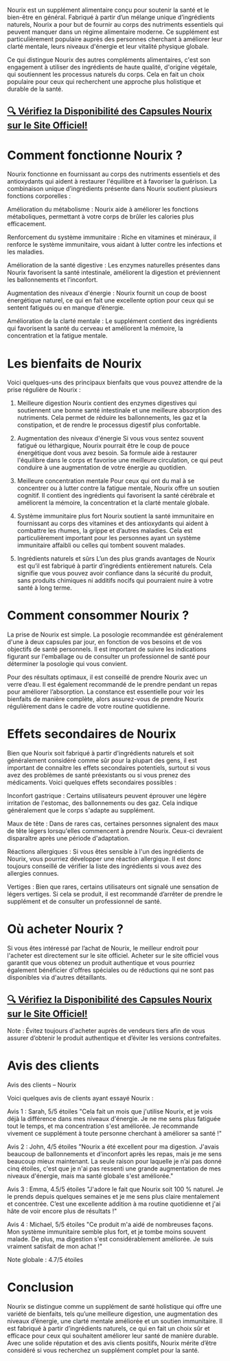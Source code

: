Nourix est un supplément alimentaire conçu pour soutenir la santé et le bien-être en général. Fabriqué à partir d’un mélange unique d’ingrédients naturels, Nourix a pour but de fournir au corps des nutriments essentiels qui peuvent manquer dans un régime alimentaire moderne. Ce supplément est particulièrement populaire auprès des personnes cherchant à améliorer leur clarté mentale, leurs niveaux d'énergie et leur vitalité physique globale.

Ce qui distingue Nourix des autres compléments alimentaires, c'est son engagement à utiliser des ingrédients de haute qualité, d'origine végétale, qui soutiennent les processus naturels du corps. Cela en fait un choix populaire pour ceux qui recherchent une approche plus holistique et durable de la santé.

## [🔍 Vérifiez la Disponibilité des Capsules Nourix sur le Site Officiel!](https://atozsupplement.com/nourix-capsules/)

# Comment fonctionne Nourix ?

Nourix fonctionne en fournissant au corps des nutriments essentiels et des antioxydants qui aident à restaurer l'équilibre et à favoriser la guérison. La combinaison unique d’ingrédients présente dans Nourix soutient plusieurs fonctions corporelles :

Amélioration du métabolisme : Nourix aide à améliorer les fonctions métaboliques, permettant à votre corps de brûler les calories plus efficacement.

Renforcement du système immunitaire : Riche en vitamines et minéraux, il renforce le système immunitaire, vous aidant à lutter contre les infections et les maladies.

Amélioration de la santé digestive : Les enzymes naturelles présentes dans Nourix favorisent la santé intestinale, améliorent la digestion et préviennent les ballonnements et l’inconfort.

Augmentation des niveaux d'énergie : Nourix fournit un coup de boost énergétique naturel, ce qui en fait une excellente option pour ceux qui se sentent fatigués ou en manque d’énergie.

Amélioration de la clarté mentale : Le supplément contient des ingrédients qui favorisent la santé du cerveau et améliorent la mémoire, la concentration et la fatigue mentale.

# Les bienfaits de Nourix

Voici quelques-uns des principaux bienfaits que vous pouvez attendre de la prise régulière de Nourix :

1. Meilleure digestion
Nourix contient des enzymes digestives qui soutiennent une bonne santé intestinale et une meilleure absorption des nutriments. Cela permet de réduire les ballonnements, les gaz et la constipation, et de rendre le processus digestif plus confortable.

2. Augmentation des niveaux d'énergie
Si vous vous sentez souvent fatigué ou léthargique, Nourix pourrait être le coup de pouce énergétique dont vous avez besoin. Sa formule aide à restaurer l'équilibre dans le corps et favorise une meilleure circulation, ce qui peut conduire à une augmentation de votre énergie au quotidien.

3. Meilleure concentration mentale
Pour ceux qui ont du mal à se concentrer ou à lutter contre la fatigue mentale, Nourix offre un soutien cognitif. Il contient des ingrédients qui favorisent la santé cérébrale et améliorent la mémoire, la concentration et la clarté mentale globale.

4. Système immunitaire plus fort
Nourix soutient la santé immunitaire en fournissant au corps des vitamines et des antioxydants qui aident à combattre les rhumes, la grippe et d’autres maladies. Cela est particulièrement important pour les personnes ayant un système immunitaire affaibli ou celles qui tombent souvent malades.

5. Ingrédients naturels et sûrs
L’un des plus grands avantages de Nourix est qu’il est fabriqué à partir d’ingrédients entièrement naturels. Cela signifie que vous pouvez avoir confiance dans la sécurité du produit, sans produits chimiques ni additifs nocifs qui pourraient nuire à votre santé à long terme.

# Comment consommer Nourix ?

La prise de Nourix est simple. La posologie recommandée est généralement d'une à deux capsules par jour, en fonction de vos besoins et de vos objectifs de santé personnels. Il est important de suivre les indications figurant sur l'emballage ou de consulter un professionnel de santé pour déterminer la posologie qui vous convient.

Pour des résultats optimaux, il est conseillé de prendre Nourix avec un verre d’eau. Il est également recommandé de le prendre pendant un repas pour améliorer l’absorption. La constance est essentielle pour voir les bienfaits de manière complète, alors assurez-vous de prendre Nourix régulièrement dans le cadre de votre routine quotidienne.

# Effets secondaires de Nourix

Bien que Nourix soit fabriqué à partir d'ingrédients naturels et soit généralement considéré comme sûr pour la plupart des gens, il est important de connaître les effets secondaires potentiels, surtout si vous avez des problèmes de santé préexistants ou si vous prenez des médicaments. Voici quelques effets secondaires possibles :

Inconfort gastrique : Certains utilisateurs peuvent éprouver une légère irritation de l'estomac, des ballonnements ou des gaz. Cela indique généralement que le corps s'adapte au supplément.

Maux de tête : Dans de rares cas, certaines personnes signalent des maux de tête légers lorsqu'elles commencent à prendre Nourix. Ceux-ci devraient disparaître après une période d'adaptation.

Réactions allergiques : Si vous êtes sensible à l'un des ingrédients de Nourix, vous pourriez développer une réaction allergique. Il est donc toujours conseillé de vérifier la liste des ingrédients si vous avez des allergies connues.

Vertiges : Bien que rares, certains utilisateurs ont signalé une sensation de légers vertiges. Si cela se produit, il est recommandé d’arrêter de prendre le supplément et de consulter un professionnel de santé.

# Où acheter Nourix ?

Si vous êtes intéressé par l’achat de Nourix, le meilleur endroit pour l'acheter est directement sur le site officiel. Acheter sur le site officiel vous garantit que vous obtenez un produit authentique et vous pourriez également bénéficier d'offres spéciales ou de réductions qui ne sont pas disponibles via d'autres détaillants.

## [🔍 Vérifiez la Disponibilité des Capsules Nourix sur le Site Officiel!](https://atozsupplement.com/nourix-capsules/)

Note : Évitez toujours d'acheter auprès de vendeurs tiers afin de vous assurer d’obtenir le produit authentique et d’éviter les versions contrefaites.

# Avis des clients

Avis des clients – Nourix

Voici quelques avis de clients ayant essayé Nourix :

Avis 1 : Sarah, 5/5 étoiles
"Cela fait un mois que j'utilise Nourix, et je vois déjà la différence dans mes niveaux d'énergie. Je ne me sens plus fatiguée tout le temps, et ma concentration s'est améliorée. Je recommande vivement ce supplément à toute personne cherchant à améliorer sa santé !"

Avis 2 : John, 4/5 étoiles
"Nourix a été excellent pour ma digestion. J'avais beaucoup de ballonnements et d'inconfort après les repas, mais je me sens beaucoup mieux maintenant. La seule raison pour laquelle je n’ai pas donné cinq étoiles, c'est que je n'ai pas ressenti une grande augmentation de mes niveaux d'énergie, mais ma santé globale s'est améliorée."

Avis 3 : Emma, 4.5/5 étoiles
"J'adore le fait que Nourix soit 100 % naturel. Je le prends depuis quelques semaines et je me sens plus claire mentalement et concentrée. C’est une excellente addition à ma routine quotidienne et j'ai hâte de voir encore plus de résultats !"

Avis 4 : Michael, 5/5 étoiles
"Ce produit m'a aidé de nombreuses façons. Mon système immunitaire semble plus fort, et je tombe moins souvent malade. De plus, ma digestion s'est considérablement améliorée. Je suis vraiment satisfait de mon achat !"

Note globale : 4.7/5 étoiles

# Conclusion

Nourix se distingue comme un supplément de santé holistique qui offre une variété de bienfaits, tels qu’une meilleure digestion, une augmentation des niveaux d’énergie, une clarté mentale améliorée et un soutien immunitaire. Il est fabriqué à partir d’ingrédients naturels, ce qui en fait un choix sûr et efficace pour ceux qui souhaitent améliorer leur santé de manière durable. Avec une solide réputation et des avis clients positifs, Nourix mérite d’être considéré si vous recherchez un supplément complet pour la santé.
